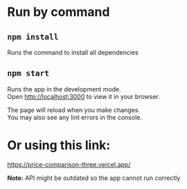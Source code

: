 # Run by command

## `npm install`

Runs the command to install all dependencies

## `npm start`

Runs the app in the development mode.\
Open [http://localhost:3000](http://localhost:3000) to view it in your browser.

The page will reload when you make changes.\
You may also see any lint errors in the console.

# Or using this link:

https://price-comparison-three.vercel.app/

**Note:** API might be outdated so the app cannot run correctly

